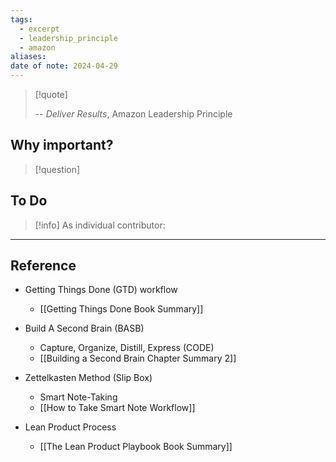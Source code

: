 ```yaml
---
tags:
  - excerpt
  - leadership_principle
  - amazon
aliases: 
date of note: 2024-04-29
---
```

> [!quote]
> 
>
>-- *Deliver Results*, Amazon Leadership Principle

## Why important?

>[!question]
>

## To Do

>[!info]
> As individual contributor: 
>



----
## Reference

- Getting Things Done (GTD) workflow
	- [[Getting Things Done Book Summary]]

- Build A Second Brain (BASB) 
	- Capture, Organize, Distill, Express (CODE)
	- [[Building a Second Brain Chapter Summary 2]]

- Zettelkasten Method (Slip Box)
	- Smart Note-Taking
	- [[How to Take Smart Note Workflow]]

- Lean Product Process
	- [[The Lean Product Playbook Book Summary]]